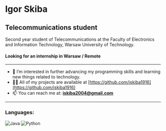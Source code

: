 <h1 align="left">Igor Skiba</h1>
<h2 align="left">Telecommunications student</h2>

Second year student of Telecommunications at the Faculty of Electronics and Information Technology, Warsaw University of Technology.

<h4 align="left">Looking for an internship in Warsaw / Remote</h4>

***
- 👀 I’m interested in further advancing my programming skills and learning new things related to technology.
- 👨‍💻 All of my projects are available at [https://github.com/iskiba1916](https://github.com/iskiba1916)
- 📫 You can reach me at: **[iskiba2004@gmail.com](mailto:iskiba2004@gmail.com)**
***

<h3 align="left">Languages:</h3>

![Java](https://img.shields.io/badge/java-%23ED8B00.svg?style=for-the-badge&logo=openjdk&logoColor=white)
![Python](https://img.shields.io/badge/python-3670A0?style=for-the-badge&logo=python&logoColor=ffdd54)
